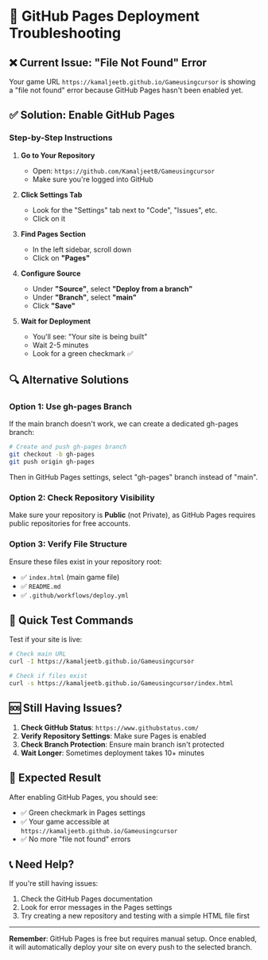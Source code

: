# 🚨 GitHub Pages Deployment Troubleshooting

## ❌ **Current Issue: "File Not Found" Error**

Your game URL `https://kamaljeetb.github.io/Gameusingcursor` is showing a "file not found" error because GitHub Pages hasn't been enabled yet.

## ✅ **Solution: Enable GitHub Pages**

### **Step-by-Step Instructions**

1. **Go to Your Repository**
   - Open: `https://github.com/KamaljeetB/Gameusingcursor`
   - Make sure you're logged into GitHub

2. **Click Settings Tab**
   - Look for the "Settings" tab next to "Code", "Issues", etc.
   - Click on it

3. **Find Pages Section**
   - In the left sidebar, scroll down
   - Click on **"Pages"**

4. **Configure Source**
   - Under **"Source"**, select **"Deploy from a branch"**
   - Under **"Branch"**, select **"main"**
   - Click **"Save"**

5. **Wait for Deployment**
   - You'll see: "Your site is being built"
   - Wait 2-5 minutes
   - Look for a green checkmark ✅

## 🔍 **Alternative Solutions**

### **Option 1: Use gh-pages Branch**
If the main branch doesn't work, we can create a dedicated gh-pages branch:

```bash
# Create and push gh-pages branch
git checkout -b gh-pages
git push origin gh-pages
```

Then in GitHub Pages settings, select "gh-pages" branch instead of "main".

### **Option 2: Check Repository Visibility**
Make sure your repository is **Public** (not Private), as GitHub Pages requires public repositories for free accounts.

### **Option 3: Verify File Structure**
Ensure these files exist in your repository root:
- ✅ `index.html` (main game file)
- ✅ `README.md`
- ✅ `.github/workflows/deploy.yml`

## 📱 **Quick Test Commands**

Test if your site is live:
```bash
# Check main URL
curl -I https://kamaljeetb.github.io/Gameusingcursor

# Check if files exist
curl -s https://kamaljeetb.github.io/Gameusingcursor/index.html
```

## 🆘 **Still Having Issues?**

1. **Check GitHub Status**: `https://www.githubstatus.com/`
2. **Verify Repository Settings**: Make sure Pages is enabled
3. **Check Branch Protection**: Ensure main branch isn't protected
4. **Wait Longer**: Sometimes deployment takes 10+ minutes

## 🎯 **Expected Result**

After enabling GitHub Pages, you should see:
- ✅ Green checkmark in Pages settings
- ✅ Your game accessible at `https://kamaljeetb.github.io/Gameusingcursor`
- ✅ No more "file not found" errors

## 📞 **Need Help?**

If you're still having issues:
1. Check the GitHub Pages documentation
2. Look for error messages in the Pages settings
3. Try creating a new repository and testing with a simple HTML file first

---

**Remember**: GitHub Pages is free but requires manual setup. Once enabled, it will automatically deploy your site on every push to the selected branch.

